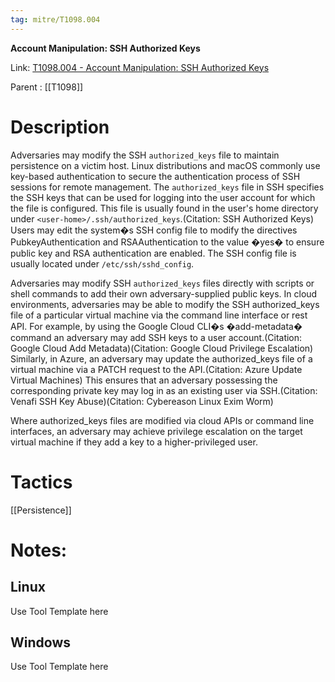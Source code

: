 ```yaml
---
tag: mitre/T1098.004
---
```


**Account Manipulation: SSH Authorized Keys**

Link: [T1098.004 - Account Manipulation: SSH Authorized Keys](https://attack.mitre.org/techniques/T1098/004)

Parent : [[T1098]]


# Description

Adversaries may modify the SSH <code>authorized_keys</code> file to maintain persistence on a victim host. Linux distributions and macOS commonly use key-based authentication to secure the authentication process of SSH sessions for remote management. The <code>authorized_keys</code> file in SSH specifies the SSH keys that can be used for logging into the user account for which the file is configured. This file is usually found in the user's home directory under <code>&lt;user-home&gt;/.ssh/authorized_keys</code>.(Citation: SSH Authorized Keys) Users may edit the system�s SSH config file to modify the directives PubkeyAuthentication and RSAAuthentication to the value �yes� to ensure public key and RSA authentication are enabled. The SSH config file is usually located under <code>/etc/ssh/sshd_config</code>.

Adversaries may modify SSH <code>authorized_keys</code> files directly with scripts or shell commands to add their own adversary-supplied public keys. In cloud environments, adversaries may be able to modify the SSH authorized_keys file of a particular virtual machine via the command line interface or rest API. For example, by using the Google Cloud CLI�s �add-metadata� command an adversary may add SSH keys to a user account.(Citation: Google Cloud Add Metadata)(Citation: Google Cloud Privilege Escalation) Similarly, in Azure, an adversary may update the authorized_keys file of a virtual machine via a PATCH request to the API.(Citation: Azure Update Virtual Machines) This ensures that an adversary possessing the corresponding private key may log in as an existing user via SSH.(Citation: Venafi SSH Key Abuse)(Citation: Cybereason Linux Exim Worm)

Where authorized_keys files are modified via cloud APIs or command line interfaces, an adversary may achieve privilege escalation on the target virtual machine if they add a key to a higher-privileged user. 

# Tactics


[[Persistence]]


# Notes:

## Linux

Use Tool Template here

## Windows

Use Tool Template here